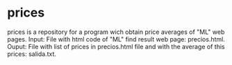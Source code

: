 # prices
prices is a repository for a program wich obtain price averages of "ML" web pages.
Input: File with html code of "ML" find result web page: precios.html.
Ouput: File with list of prices in precios.html file and with the average of this prices: salida.txt.
